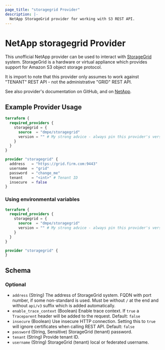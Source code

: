 ```yaml
---
page_title: "storagegrid Provider"
description: |-
  NetApp StorageGrid provider for working with S3 REST API.
---
```


# NetApp storagegrid Provider

This unofficial NetApp provider can be used to interact with [StorageGrid](https://www.netapp.com/data-storage/storagegrid/) system.
StorageGrid is a hardware or virtual appliance which provides support for Amazon S3 object storage protocol.

It is import to note that this provider only assumes to work against "TENANT" REST API - not the administrative "GRID" REST API.

See also provider's documentation on GitHub, and on [NetApp](https://docs.netapp.com/us-en/storagegrid-family/).

## Example Provider Usage

```terraform
terraform {
  required_providers {
    storagegrid = {
      source  = "dmpe/storagegrid"
      version = "" # My strong advice - always pin this provider's version!
    }
  }
}

provider "storagegrid" {
  address   = "https://grid.firm.com:9443"
  username  = "grid"
  password  = "change_me"
  tenant    = "<int>" # Tenant ID
  insecure  = false
}
```

### Using environmental variables

```terraform
terraform {
  required_providers {
    storagegrid = {
      source  = "dmpe/storagegrid"
      version = "" # My strong advice - always pin this provider's version!
    }
  }
}

provider "storagegrid" {
}
```


<!-- schema generated by tfplugindocs -->
## Schema

### Optional

- `address` (String) The address of StorageGrid system. FQDN with port number, if some non-standard is used.
Must be without `/` at the end and without `api/v3` suffix which is added automatically.
- `enable_trace_context` (Boolean) Enable trace context. If `true` a `Traceparent` header will be added to the request. Default: `false`
- `insecure` (Boolean) Use insecure HTTP connection. Setting this to `true` will ignore certificates when calling REST API. Default: `false`
- `password` (String, Sensitive) StorageGrid (tenant) password.
- `tenant` (String) Provide tenant ID.
- `username` (String) StorageGrid (tenant) local or federated username.

